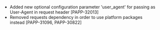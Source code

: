 * Added new optional configuration parameter 'user_agent' for passing as User-Agent in request header [PAPP-32013]
* Removed requests dependency in order to use platform packages instead [PAPP-31096, PAPP-30822]